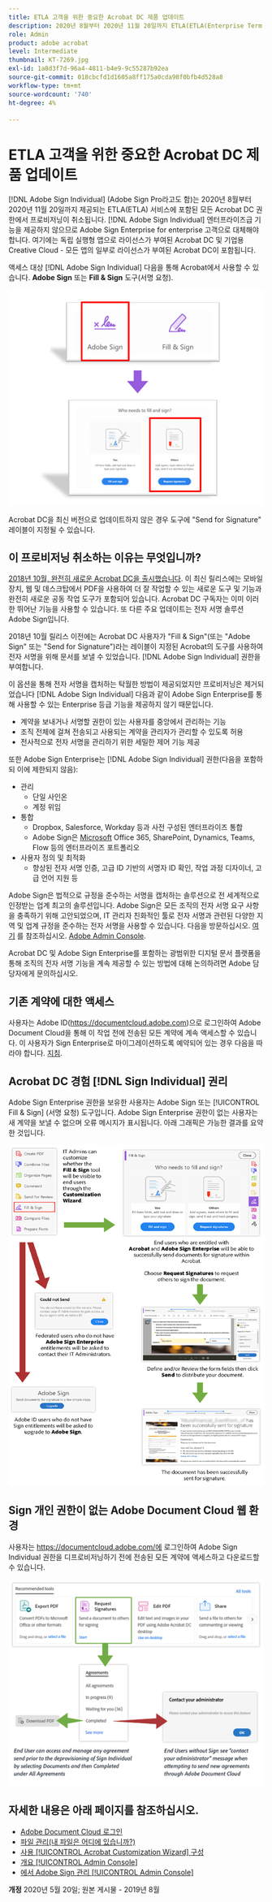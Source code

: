 ```yaml
---
title: ETLA 고객을 위한 중요한 Acrobat DC 제품 업데이트
description: 2020년 8월부터 2020년 11월 20일까지 ETLA(ETLA(Enterprise Term License Agreement))에 포함된 Acrobat DC 권한의 중요한 변경 사항에 대해 알아보기
role: Admin
product: adobe acrobat
level: Intermediate
thumbnail: KT-7269.jpg
exl-id: 1a8d3f7d-96a4-4811-b4e9-9c55287b92ea
source-git-commit: 018cbcfd1d1605a8ff175a0cda98f0bfb4d528a8
workflow-type: tm+mt
source-wordcount: '740'
ht-degree: 4%

---
```


# ETLA 고객을 위한 중요한 Acrobat DC 제품 업데이트

[!DNL Adobe Sign Individual] (Adobe Sign Pro라고도 함)는 2020년 8월부터 2020년 11월 20일까지 제공되는 ETLA(ETLA) 서비스에 포함된 모든 Acrobat DC 권한에서 프로비저닝이 취소됩니다. [!DNL Adobe Sign Individual] 엔터프라이즈급 기능을 제공하지 않으므로 Adobe Sign Enterprise for enterprise 고객으로 대체해야 합니다. 여기에는 독립 실행형 앱으로 라이선스가 부여된 Acrobat DC 및 기업용 Creative Cloud - 모든 앱의 일부로 라이선스가 부여된 Acrobat DC이 포함됩니다.

액세스 대상 [!DNL Adobe Sign Individual] 다음을 통해 Acrobat에서 사용할 수 있습니다. **Adobe Sign** 또는 **Fill &amp; Sign** 도구(서명 요청).

![[!DNL Adobe Sign Individual] Acrobat DC에서 액세스](../assets/Deploy_SignEntitle1.png)

Acrobat DC을 최신 버전으로 업데이트하지 않은 경우 도구에 &quot;Send for Signature&quot; 레이블이 지정될 수 있습니다.

## 이 프로비저닝 취소하는 이유는 무엇입니까?

[2018년 10월, 완전히 새로운 Acrobat DC을 출시했습니다](https://news.adobe.com/news/news-details/2018/Adobe-Redefines-What-Is-Possible-With-PDF-With-All-New-Acrobat-DC). 이 최신 릴리스에는 모바일 장치, 웹 및 데스크탑에서 PDF을 사용하여 더 잘 작업할 수 있는 새로운 도구 및 기능과 완전히 새로운 공동 작업 도구가 포함되어 있습니다. Acrobat DC 구독자는 이미 이러한 뛰어난 기능을 사용할 수 있습니다. 또 다른 주요 업데이트는 전자 서명 솔루션 Adobe Sign입니다.

2018년 10월 릴리스 이전에는 Acrobat DC 사용자가 &quot;Fill &amp; Sign&quot;(또는 &quot;Adobe Sign&quot; 또는 &quot;Send for Signature&quot;)라는 레이블이 지정된 Acrobat의 도구를 사용하여 전자 서명을 위해 문서를 보낼 수 있었습니다. [!DNL Adobe Sign Individual] 권한을 부여합니다.

이 옵션을 통해 전자 서명을 캡처하는 탁월한 방법이 제공되었지만 프로비저닝은 제거되었습니다 [!DNL Adobe Sign Individual] 다음과 같이 Adobe Sign Enterprise를 통해 사용할 수 있는 Enterprise 등급 기능을 제공하지 않기 때문입니다.

* 계약을 보내거나 서명할 권한이 있는 사용자를 중앙에서 관리하는 기능
* 조직 전체에 걸쳐 전송되고 사용되는 계약을 관리자가 관리할 수 있도록 허용
* 전사적으로 전자 서명을 관리하기 위한 세밀한 제어 기능 제공

또한 Adobe Sign Enterprise는 [!DNL Adobe Sign Individual] 권한(다음을 포함하되 이에 제한되지 않음):

* 관리
   * 단일 사인온
   * 계정 위임
* 통합
   * Dropbox, Salesforce, Workday 등과 사전 구성된 엔터프라이즈 통합
   * Adobe Sign은 [Microsoft](https://acrobat.adobe.com/us/en/business/integrations/microsoft.html) Office 365, SharePoint, Dynamics, Teams, Flow 등의 엔터프라이즈 포트폴리오
* 사용자 정의 및 최적화
   * 향상된 전자 서명 인증, 고급 ID 기반의 서명자 ID 확인, 작업 과정 디자이너, 고급 언어 지원 등

Adobe Sign은 법적으로 규정을 준수하는 서명을 캡처하는 솔루션으로 전 세계적으로 인정받는 업계 최고의 솔루션입니다. Adobe Sign은 모든 조직의 전자 서명 요구 사항을 충족하기 위해 고안되었으며, IT 관리자 친화적인 툴로 전자 서명과 관련된 다양한 지역 및 업계 규정을 준수하는 전자 서명을 사용할 수 있습니다. 다음을 방문하십시오. [여기](https://helpx.adobe.com/kr/enterprise/using/adobe-sign-for-enterprise.html) 를 참조하십시오. [Adobe Admin Console](https://helpx.adobe.com/kr/enterprise/using/admin-console.html).

Acrobat DC 및 Adobe Sign Enterprise를 포함하는 광범위한 디지털 문서 플랫폼을 통해 조직의 전자 서명 기능을 계속 제공할 수 있는 방법에 대해 논의하려면 Adobe 담당자에게 문의하십시오.

## 기존 계약에 대한 액세스

사용자는 Adobe ID(https://documentcloud.adobe.com)으로 로그인하여 Adobe Document Cloud을 통해 이 작업 전에 전송된 모든 계약에 계속 액세스할 수 있습니다. 이 사용자가 Sign Enterprise로 마이그레이션하도록 예약되어 있는 경우 다음을 따라야 합니다. [지침](https://helpx.adobe.com/kr/sign/kb/how-to-download-signed-documents---adobe-sign.html).

## Acrobat DC 경험 [!DNL Sign Individual] 권리

Adobe Sign Enterprise 권한을 보유한 사용자는 Adobe Sign 또는 [!UICONTROL Fill &amp; Sign] (서명 요청) 도구입니다.
Adobe Sign Enterprise 권한이 없는 사용자는 새 계약을 보낼 수 없으며 오류 메시지가 표시됩니다. 아래 그래픽은 가능한 결과를 요약한 것입니다.

![Acrobat DC 환경에 대한 오류 메시지](../assets/Deploy_SignEntitle2.png)

## Sign 개인 권한이 없는 Adobe Document Cloud 웹 환경

사용자는 https://documentcloud.adobe.com/에 로그인하여 Adobe Sign Individual 권한을 디프로비저닝하기 전에 전송된 모든 계약에 액세스하고 다운로드할 수 있습니다.

![Document Cloud 웹 환경에 대한 오류 메시지](../assets/Deploy_SignEntitle3.png)

## 자세한 내용은 아래 페이지를 참조하십시오.

* [Adobe Document Cloud 로그인](https://helpx.adobe.com/document-cloud/help/sign-in.html)
* [파일 관리(내 파일은 어디에 있습니까?)](https://helpx.adobe.com/document-cloud/help/manage-files.html)
* [사용 [!UICONTROL Acrobat Customization Wizard] 구성](https://www.adobe.com/devnet-docs/acrobatetk/tools/Wizard/WizardDC/index.html)
* [개요 [!UICONTROL Admin Console]](https://helpx.adobe.com/enterprise/using/admin-console.html)
* [에서 Adobe Sign 관리 [!UICONTROL Admin Console]](https://helpx.adobe.com/enterprise/using/adobe-sign-for-enterprise.html)

**개정** 2020년 5월 20일; 원본 게시물 - 2019년 8월
